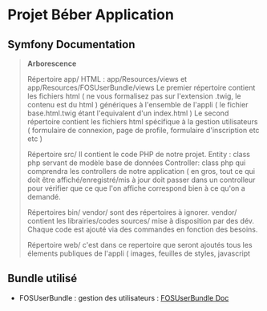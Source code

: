 Projet Béber Application
========================


Symfony Documentation
---------------------

> **Arborescence**
>
> Répertoire app/ 
> HTML : app/Resources/views et app/Resources/FOSUserBundle/views
> Le premier répertoire contient les fichiers html ( ne vous formalisez pas sur l'extension .twig, le contenu est du html ) génériques à l'ensemble de l'appli ( le fichier base.html.twig étant l'equivalent d'un index.html )
> Le second répertoire contient les fichiers html spécifique à la gestion utilisateurs ( formulaire de connexion, page de profile, formulaire d'inscription etc etc )
>
> Répertoire src/
> Il contient le code PHP de notre projet. 
> Entity : class php servant de modèle base de données
> Controller: class php qui comprendra les controllers de notre application ( en gros, tout ce qui doit être affiché/enregistré/mis à jour doit passer dans un controlleur pour vérifier que ce que l'on affiche correspond bien à ce qu'on a demandé.
>
> Répertoires bin/ vendor/ sont des répertoires à ignorer. vendor/ contient les librairies/codes sources/ mise à disposition par des dév. Chaque code est ajouté via des commandes en fonction des besoins. 
>
> Répertoire web/ 
> c'est dans ce repertoire que seront ajoutés tous les élements publiques de l'appli ( images, feuilles de styles, javascript
>
Bundle utilisé
------------

  * FOSUserBundle : gestion des utilisateurs : [FOSUserBundle Doc](https://symfony.com/doc/master/bundles/FOSUserBundle/index.html)
  

